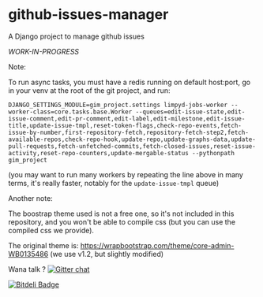 github-issues-manager
=====================

A Django project to manage github issues

*WORK-IN-PROGRESS*

Note:

To run async tasks, you must have a redis running on default host:port, go in your venv at the root of the git project, and run:

```
DJANGO_SETTINGS_MODULE=gim_project.settings limpyd-jobs-worker --worker-class=core.tasks.base.Worker --queues=edit-issue-state,edit-issue-comment,edit-pr-comment,edit-label,edit-milestone,edit-issue-title,update-issue-tmpl,reset-token-flags,check-repo-events,fetch-issue-by-number,first-repository-fetch,repository-fetch-step2,fetch-available-repos,check-repo-hook,update-repo,update-graphs-data,update-pull-requests,fetch-unfetched-commits,fetch-closed-issues,reset-issue-activity,reset-repo-counters,update-mergable-status --pythonpath gim_project
```

(you may want to run many workers by repeating the line above in many terms, it's really faster, notably for the `update-issue-tmpl` queue)

Another note:

The boostrap theme used is not a free one, so it's not included in this repository, and you won't be able to compile css (but you can use the compiled css we provide).

The original theme is: https://wrapbootstrap.com/theme/core-admin-WB0135486 (we use v1.2, but slightly modified)

Wana talk ? [![Gitter chat](https://badges.gitter.im/twidi/github-issues-manager.png)](https://gitter.im/twidi/github-issues-manager)

[![Bitdeli Badge](https://d2weczhvl823v0.cloudfront.net/twidi/github-issues-manager/trend.png)](https://bitdeli.com/free "Bitdeli Badge")

